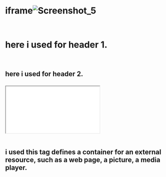 # iframe![Screenshot_5](https://github.com/Shikhasharma06/iframe/assets/135316685/3191b36b-5904-4181-bdad-9a5fd95d4e0a)
<br>  <h1> here i used for header 1.<br>
<br> <h2>  here i used for header 2.<br>
<br> <iframe src="./index.html" frameborder="2" height="150">  iframe tag here i used for An inline frame is used to embed another document within the current HTML document.here frame border i given 2 and height  of this frame 150.<br>
<br><iframe src="https://www.geekster.in/  here i copied the external link in this frame<br>

  
 <br> <iframe width="560" height="315" src="https://www.youtube.com/embed/H335Vdkmdhk?si=7BwmYTFJaCpzLPjL" title="YouTube video player" frameborder="0" allow="accelerometer; autoplay; clipboard-write; encrypted-media; gyroscope; picture-in-picture; web-share" allowfullscreen></iframe> <br>

  
<br>   i used this tag defines a container for an external resource, such as a web page, a picture, a media player.<br>
